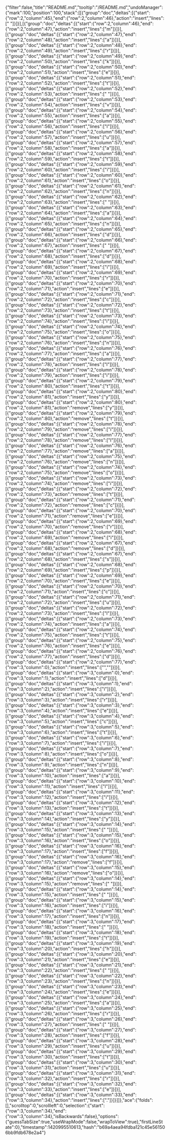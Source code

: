{"filter":false,"title":"README.md","tooltip":"/README.md","undoManager":{"mark":100,"position":100,"stack":[[{"group":"doc","deltas":[{"start":{"row":2,"column":45},"end":{"row":2,"column":46},"action":"insert","lines":[" "]}]}],[{"group":"doc","deltas":[{"start":{"row":2,"column":46},"end":{"row":2,"column":47},"action":"insert","lines":["m"]}]}],[{"group":"doc","deltas":[{"start":{"row":2,"column":47},"end":{"row":2,"column":48},"action":"insert","lines":["a"]}]}],[{"group":"doc","deltas":[{"start":{"row":2,"column":48},"end":{"row":2,"column":49},"action":"insert","lines":["r"]}]}],[{"group":"doc","deltas":[{"start":{"row":2,"column":49},"end":{"row":2,"column":50},"action":"insert","lines":["k"]}]}],[{"group":"doc","deltas":[{"start":{"row":2,"column":50},"end":{"row":2,"column":51},"action":"insert","lines":["e"]}]}],[{"group":"doc","deltas":[{"start":{"row":2,"column":51},"end":{"row":2,"column":52},"action":"insert","lines":["t"]}]}],[{"group":"doc","deltas":[{"start":{"row":2,"column":52},"end":{"row":2,"column":53},"action":"insert","lines":[" "]}]}],[{"group":"doc","deltas":[{"start":{"row":2,"column":53},"end":{"row":2,"column":54},"action":"insert","lines":["v"]}]}],[{"group":"doc","deltas":[{"start":{"row":2,"column":54},"end":{"row":2,"column":55},"action":"insert","lines":["a"]}]}],[{"group":"doc","deltas":[{"start":{"row":2,"column":55},"end":{"row":2,"column":56},"action":"insert","lines":["l"]}]}],[{"group":"doc","deltas":[{"start":{"row":2,"column":56},"end":{"row":2,"column":57},"action":"insert","lines":["u"]}]}],[{"group":"doc","deltas":[{"start":{"row":2,"column":57},"end":{"row":2,"column":58},"action":"insert","lines":["a"]}]}],[{"group":"doc","deltas":[{"start":{"row":2,"column":58},"end":{"row":2,"column":59},"action":"insert","lines":["t"]}]}],[{"group":"doc","deltas":[{"start":{"row":2,"column":59},"end":{"row":2,"column":60},"action":"insert","lines":["i"]}]}],[{"group":"doc","deltas":[{"start":{"row":2,"column":60},"end":{"row":2,"column":61},"action":"insert","lines":["o"]}]}],[{"group":"doc","deltas":[{"start":{"row":2,"column":61},"end":{"row":2,"column":62},"action":"insert","lines":["n"]}]}],[{"group":"doc","deltas":[{"start":{"row":2,"column":62},"end":{"row":2,"column":63},"action":"insert","lines":[" "]}]}],[{"group":"doc","deltas":[{"start":{"row":2,"column":63},"end":{"row":2,"column":64},"action":"insert","lines":["a"]}]}],[{"group":"doc","deltas":[{"start":{"row":2,"column":64},"end":{"row":2,"column":65},"action":"insert","lines":["n"]}]}],[{"group":"doc","deltas":[{"start":{"row":2,"column":65},"end":{"row":2,"column":66},"action":"insert","lines":["d"]}]}],[{"group":"doc","deltas":[{"start":{"row":2,"column":66},"end":{"row":2,"column":67},"action":"insert","lines":[" "]}]}],[{"group":"doc","deltas":[{"start":{"row":2,"column":67},"end":{"row":2,"column":68},"action":"insert","lines":["d"]}]}],[{"group":"doc","deltas":[{"start":{"row":2,"column":68},"end":{"row":2,"column":69},"action":"insert","lines":["i"]}]}],[{"group":"doc","deltas":[{"start":{"row":2,"column":69},"end":{"row":2,"column":70},"action":"insert","lines":["r"]}]}],[{"group":"doc","deltas":[{"start":{"row":2,"column":70},"end":{"row":2,"column":71},"action":"insert","lines":["e"]}]}],[{"group":"doc","deltas":[{"start":{"row":2,"column":71},"end":{"row":2,"column":72},"action":"insert","lines":["c"]}]}],[{"group":"doc","deltas":[{"start":{"row":2,"column":72},"end":{"row":2,"column":73},"action":"insert","lines":["t"]}]}],[{"group":"doc","deltas":[{"start":{"row":2,"column":73},"end":{"row":2,"column":74},"action":"insert","lines":["i"]}]}],[{"group":"doc","deltas":[{"start":{"row":2,"column":74},"end":{"row":2,"column":75},"action":"insert","lines":["o"]}]}],[{"group":"doc","deltas":[{"start":{"row":2,"column":75},"end":{"row":2,"column":76},"action":"insert","lines":["n"]}]}],[{"group":"doc","deltas":[{"start":{"row":2,"column":76},"end":{"row":2,"column":77},"action":"insert","lines":["a"]}]}],[{"group":"doc","deltas":[{"start":{"row":2,"column":77},"end":{"row":2,"column":78},"action":"insert","lines":["l"]}]}],[{"group":"doc","deltas":[{"start":{"row":2,"column":78},"end":{"row":2,"column":79},"action":"insert","lines":["i"]}]}],[{"group":"doc","deltas":[{"start":{"row":2,"column":79},"end":{"row":2,"column":80},"action":"insert","lines":["t"]}]}],[{"group":"doc","deltas":[{"start":{"row":2,"column":80},"end":{"row":2,"column":81},"action":"insert","lines":["y"]}]}],[{"group":"doc","deltas":[{"start":{"row":2,"column":80},"end":{"row":2,"column":81},"action":"remove","lines":["y"]}]}],[{"group":"doc","deltas":[{"start":{"row":2,"column":79},"end":{"row":2,"column":80},"action":"remove","lines":["t"]}]}],[{"group":"doc","deltas":[{"start":{"row":2,"column":78},"end":{"row":2,"column":79},"action":"remove","lines":["i"]}]}],[{"group":"doc","deltas":[{"start":{"row":2,"column":77},"end":{"row":2,"column":78},"action":"remove","lines":["l"]}]}],[{"group":"doc","deltas":[{"start":{"row":2,"column":76},"end":{"row":2,"column":77},"action":"remove","lines":["a"]}]}],[{"group":"doc","deltas":[{"start":{"row":2,"column":75},"end":{"row":2,"column":76},"action":"remove","lines":["n"]}]}],[{"group":"doc","deltas":[{"start":{"row":2,"column":74},"end":{"row":2,"column":75},"action":"remove","lines":["o"]}]}],[{"group":"doc","deltas":[{"start":{"row":2,"column":73},"end":{"row":2,"column":74},"action":"remove","lines":["i"]}]}],[{"group":"doc","deltas":[{"start":{"row":2,"column":72},"end":{"row":2,"column":73},"action":"remove","lines":["t"]}]}],[{"group":"doc","deltas":[{"start":{"row":2,"column":71},"end":{"row":2,"column":72},"action":"remove","lines":["c"]}]}],[{"group":"doc","deltas":[{"start":{"row":2,"column":70},"end":{"row":2,"column":71},"action":"remove","lines":["e"]}]}],[{"group":"doc","deltas":[{"start":{"row":2,"column":69},"end":{"row":2,"column":70},"action":"remove","lines":["r"]}]}],[{"group":"doc","deltas":[{"start":{"row":2,"column":68},"end":{"row":2,"column":69},"action":"remove","lines":["i"]}]}],[{"group":"doc","deltas":[{"start":{"row":2,"column":67},"end":{"row":2,"column":68},"action":"remove","lines":["d"]}]}],[{"group":"doc","deltas":[{"start":{"row":2,"column":67},"end":{"row":2,"column":68},"action":"insert","lines":["s"]}]}],[{"group":"doc","deltas":[{"start":{"row":2,"column":68},"end":{"row":2,"column":69},"action":"insert","lines":["p"]}]}],[{"group":"doc","deltas":[{"start":{"row":2,"column":69},"end":{"row":2,"column":70},"action":"insert","lines":["e"]}]}],[{"group":"doc","deltas":[{"start":{"row":2,"column":70},"end":{"row":2,"column":71},"action":"insert","lines":["c"]}]}],[{"group":"doc","deltas":[{"start":{"row":2,"column":71},"end":{"row":2,"column":72},"action":"insert","lines":["u"]}]}],[{"group":"doc","deltas":[{"start":{"row":2,"column":72},"end":{"row":2,"column":73},"action":"insert","lines":["l"]}]}],[{"group":"doc","deltas":[{"start":{"row":2,"column":73},"end":{"row":2,"column":74},"action":"insert","lines":["a"]}]}],[{"group":"doc","deltas":[{"start":{"row":2,"column":74},"end":{"row":2,"column":75},"action":"insert","lines":["t"]}]}],[{"group":"doc","deltas":[{"start":{"row":2,"column":75},"end":{"row":2,"column":76},"action":"insert","lines":["e"]}]}],[{"group":"doc","deltas":[{"start":{"row":2,"column":76},"end":{"row":2,"column":77},"action":"insert","lines":["d"]}]}],[{"group":"doc","deltas":[{"start":{"row":2,"column":77},"end":{"row":3,"column":0},"action":"insert","lines":["",""]}]}],[{"group":"doc","deltas":[{"start":{"row":3,"column":0},"end":{"row":3,"column":1},"action":"insert","lines":["d"]}]}],[{"group":"doc","deltas":[{"start":{"row":3,"column":1},"end":{"row":3,"column":2},"action":"insert","lines":["i"]}]}],[{"group":"doc","deltas":[{"start":{"row":3,"column":2},"end":{"row":3,"column":3},"action":"insert","lines":["r"]}]}],[{"group":"doc","deltas":[{"start":{"row":3,"column":3},"end":{"row":3,"column":4},"action":"insert","lines":["e"]}]}],[{"group":"doc","deltas":[{"start":{"row":3,"column":4},"end":{"row":3,"column":5},"action":"insert","lines":["c"]}]}],[{"group":"doc","deltas":[{"start":{"row":3,"column":5},"end":{"row":3,"column":6},"action":"insert","lines":["t"]}]}],[{"group":"doc","deltas":[{"start":{"row":3,"column":6},"end":{"row":3,"column":7},"action":"insert","lines":["i"]}]}],[{"group":"doc","deltas":[{"start":{"row":3,"column":7},"end":{"row":3,"column":8},"action":"insert","lines":["o"]}]}],[{"group":"doc","deltas":[{"start":{"row":3,"column":8},"end":{"row":3,"column":9},"action":"insert","lines":["n"]}]}],[{"group":"doc","deltas":[{"start":{"row":3,"column":9},"end":{"row":3,"column":10},"action":"insert","lines":["a"]}]}],[{"group":"doc","deltas":[{"start":{"row":3,"column":10},"end":{"row":3,"column":11},"action":"insert","lines":["l"]}]}],[{"group":"doc","deltas":[{"start":{"row":3,"column":11},"end":{"row":3,"column":12},"action":"insert","lines":["i"]}]}],[{"group":"doc","deltas":[{"start":{"row":3,"column":12},"end":{"row":3,"column":13},"action":"insert","lines":["t"]}]}],[{"group":"doc","deltas":[{"start":{"row":3,"column":13},"end":{"row":3,"column":14},"action":"insert","lines":["y"]}]}],[{"group":"doc","deltas":[{"start":{"row":3,"column":14},"end":{"row":3,"column":15},"action":"insert","lines":[" "]}]}],[{"group":"doc","deltas":[{"start":{"row":3,"column":15},"end":{"row":3,"column":16},"action":"insert","lines":["o"]}]}],[{"group":"doc","deltas":[{"start":{"row":3,"column":16},"end":{"row":3,"column":17},"action":"insert","lines":["f"]}]}],[{"group":"doc","deltas":[{"start":{"row":3,"column":16},"end":{"row":3,"column":17},"action":"remove","lines":["f"]}]}],[{"group":"doc","deltas":[{"start":{"row":3,"column":15},"end":{"row":3,"column":16},"action":"remove","lines":["o"]}]}],[{"group":"doc","deltas":[{"start":{"row":3,"column":14},"end":{"row":3,"column":15},"action":"remove","lines":[" "]}]}],[{"group":"doc","deltas":[{"start":{"row":3,"column":14},"end":{"row":3,"column":15},"action":"insert","lines":[" "]}]}],[{"group":"doc","deltas":[{"start":{"row":3,"column":15},"end":{"row":3,"column":16},"action":"insert","lines":["i"]}]}],[{"group":"doc","deltas":[{"start":{"row":3,"column":16},"end":{"row":3,"column":17},"action":"insert","lines":["n"]}]}],[{"group":"doc","deltas":[{"start":{"row":3,"column":17},"end":{"row":3,"column":18},"action":"insert","lines":[" "]}]}],[{"group":"doc","deltas":[{"start":{"row":3,"column":18},"end":{"row":3,"column":19},"action":"insert","lines":["t"]}]}],[{"group":"doc","deltas":[{"start":{"row":3,"column":19},"end":{"row":3,"column":20},"action":"insert","lines":["h"]}]}],[{"group":"doc","deltas":[{"start":{"row":3,"column":20},"end":{"row":3,"column":21},"action":"insert","lines":["e"]}]}],[{"group":"doc","deltas":[{"start":{"row":3,"column":21},"end":{"row":3,"column":22},"action":"insert","lines":[" "]}]}],[{"group":"doc","deltas":[{"start":{"row":3,"column":22},"end":{"row":3,"column":23},"action":"insert","lines":["n"]}]}],[{"group":"doc","deltas":[{"start":{"row":3,"column":23},"end":{"row":3,"column":24},"action":"insert","lines":["e"]}]}],[{"group":"doc","deltas":[{"start":{"row":3,"column":24},"end":{"row":3,"column":25},"action":"insert","lines":["a"]}]}],[{"group":"doc","deltas":[{"start":{"row":3,"column":25},"end":{"row":3,"column":26},"action":"insert","lines":["r"]}]}],[{"group":"doc","deltas":[{"start":{"row":3,"column":26},"end":{"row":3,"column":27},"action":"insert","lines":[" "]}]}],[{"group":"doc","deltas":[{"start":{"row":3,"column":27},"end":{"row":3,"column":28},"action":"insert","lines":["f"]}]}],[{"group":"doc","deltas":[{"start":{"row":3,"column":28},"end":{"row":3,"column":29},"action":"insert","lines":["u"]}]}],[{"group":"doc","deltas":[{"start":{"row":3,"column":29},"end":{"row":3,"column":30},"action":"insert","lines":["t"]}]}],[{"group":"doc","deltas":[{"start":{"row":3,"column":30},"end":{"row":3,"column":31},"action":"insert","lines":["u"]}]}],[{"group":"doc","deltas":[{"start":{"row":3,"column":31},"end":{"row":3,"column":32},"action":"insert","lines":["r"]}]}],[{"group":"doc","deltas":[{"start":{"row":3,"column":32},"end":{"row":3,"column":33},"action":"insert","lines":["e"]}]}],[{"group":"doc","deltas":[{"start":{"row":3,"column":33},"end":{"row":3,"column":34},"action":"insert","lines":["."]}]}]]},"ace":{"folds":[],"scrolltop":0,"scrollleft":0,"selection":{"start":{"row":3,"column":34},"end":{"row":3,"column":34},"isBackwards":false},"options":{"guessTabSize":true,"useWrapMode":false,"wrapToView":true},"firstLineState":0},"timestamp":1420995510613,"hash":"b69a4aea94fdba121c45e561506bb9fdb678e2a4"}